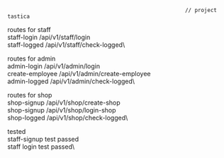                                                             // project tastica


 routes for staff\
 staff-login  /api/v1/staff/login\
 staff-logged /api/v1/staff/check-logged\


 routes for admin\
 admin-login /api/v1/admin/login\
 create-employee /api/v1/admin/create-employee\
 admin-logged /api/v1/admin/check-logged\

 routes for shop\
 shop-signup /api/v1/shop/create-shop\
 shop-signup /api/v1/shop/login-shop\
 shop-logged /api/v1/shop/check-logged\


 tested \
 staff-signup test passed\
 staff login test passed\



